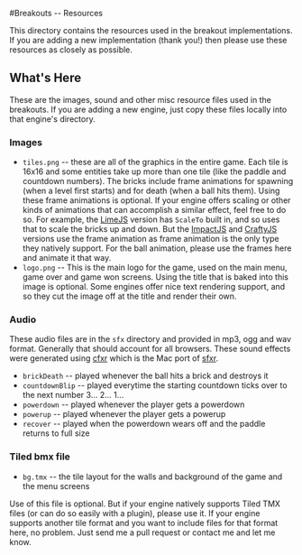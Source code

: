 #Breakouts -- Resources

This directory contains the resources used in the breakout implementations. If you are adding a new implementation (thank you!) then please use these resources as closely as possible.

## What's Here

These are the images, sound and other misc resource files used in the breakouts. If you are adding a new engine, just copy these files locally into that engine's directory.

### Images

* `tiles.png` -- these are all of the graphics in the entire game. Each tile is 16x16 and some entities take up more than one tile (like the paddle and countdown numbers). The bricks include frame animations for spawning (when a level first starts) and for death (when a ball hits them). Using these frame animations is optional. If your engine offers scaling or other kinds of animations that can accomplish a similar effect, feel free to do so. For example, the [LimeJS](https://github.com/city41/breakouts/tree/master/breakouts/limejs) version has `ScaleTo` built in, and so uses that to scale the bricks up and down. But the [ImpactJS](https://github.com/city41/breakouts/tree/master/breakouts/impactjs) and [CraftyJS](https://github.com/city41/breakouts/tree/master/breakouts/craftyjs) versions use the frame animation as frame animation is the only type they natively support. For the ball animation, please use the frames here and animate it that way.
* `logo.png` -- This is the main logo for the game, used on the main menu, game over and game won screens. Using the title that is baked into this image is optional. Some engines offer nice text rendering support, and so they cut the image off at the title and render their own.

### Audio

These audio files are in the `sfx` directory and provided in mp3, ogg and wav format. Generally that should account for all browsers. These sound effects were generated using [cfxr](http://thirdcog.eu/apps/cfxr) which is the Mac port of [sfxr](http://www.drpetter.se/project_sfxr.html).

* `brickDeath` -- played whenever the ball hits a brick and destroys it
* `countdownBlip` -- played everytime the starting countdown ticks over to the next number 3... 2... 1...
* `powerdown` -- played whenever the player gets a powerdown
* `powerup` -- played whenever the player gets a powerup
* `recover` -- played when the powerdown wears off and the paddle returns to full size

### Tiled bmx file

* `bg.tmx` -- the tile layout for the walls and background of the game and the menu screens

Use of this file is optional. But if your engine natively supports Tiled TMX files (or can do so easily with a plugin), please use it. If your engine supports another tile format and you want to include files for that format here, no problem. Just send me a pull request or contact me and let me know.
